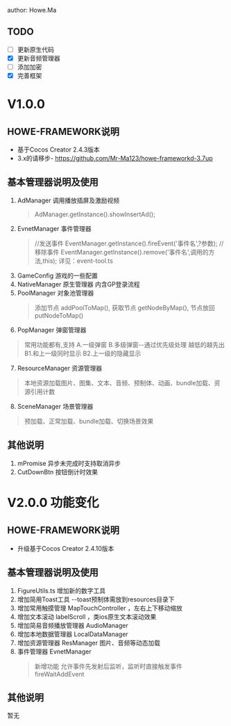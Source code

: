 author: Howe.Ma

## TODO
 - [ ] 更新原生代码
 - [x] 更新音频管理器
 - [ ] 添加加密
 - [x] 完善框架

# V1.0.0
##  HOWE-FRAMEWORK说明
 * 基于Cocos Creator 2.4.3版本
 * 3.x的请移步- https://github.com/Mr-Ma123/howe-frameworkd-3.7up
 
## 基本管理器说明及使用
 1. AdManager 调用播放插屏及激励视频
    > AdManager.getInstance().showInsertAd();
 2. EvnetManager 事件管理器
    > //发送事件
    > EventManager.getInstance().fireEvent('事件名',?参数);
    > //移除事件
    > EventManager.getInstance().remove('事件名',调用的方法,this);
    > 详见：event-tool.ts
 3. GameConfig 游戏的一些配置
 4. NativeManager 原生管理器 内含GP登录流程
 5. PoolManager 对象池管理器
    > 添加节点 addPoolToMap(), 获取节点 getNodeByMap(), 节点放回 putNodeToMap()
 6. PopManager 弹窗管理器
   > 常用功能都有,支持 A.一级弹窗 B.多级弹窗--通过优先级处理 越低的越先出
   > B1.和上一级同时显示 B2.上一级的隐藏显示
 7. ResourceManager 资源管理器
   > 本地资源加载图片、图集、文本、音频、预制体、动画、bundle加载、资源引用计数
 8. SceneManager 场景管理器
   > 预加载、正常加载、bundle加载、切换场景效果

## 其他说明
 1. mPromise 异步未完成时支持取消异步
 2. CutDownBtn 按钮倒计时效果


# V2.0.0 功能变化
##  HOWE-FRAMEWORK说明
 * 升级基于Cocos Creator 2.4.10版本
 
## 基本管理器说明及使用
 1. FigureUtils.ts 增加新的数字工具
 2. 增加简用Toast工具 --toast预制体需放到resources目录下
 3. 增加常用触摸管理 MapTouchController ，左右上下移动缩放
 4. 增加文本滚动 labelScroll ，类ios原生文本滚动效果
 5. 增加简易音频播放管理器 AudioManager
 6. 增加本地数据管理器 LocalDataManager
 7. 增加资源管理器 ResManager  图片、音频等动态加载
 8. 事件管理器 EvnetManager  
    >新增功能 允许事件先发射后监听，监听时直接触发事件 fireWaitAddEvent

## 其他说明
   暂无
